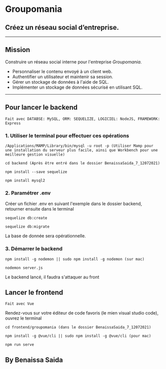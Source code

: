 # Groupomania

## Créez un réseau social d’entreprise.

-----------------

## Mission

Construire un réseau social interne pour l'entreprise *Groupomania*.

* Personnaliser le contenu envoyé à un client web.
* Authentifier un utilisateur et maintenir sa session.
* Gérer un stockage de données à l'aide de SQL.
* Implémenter un stockage de données sécurisé en utilisant SQL.


***

## Pour lancer le backend 

```
Fait avec DATABSE: MySQL, ORM: SEQUELIZE, LOGICIEL: NodeJS, FRAMEWORK: Express

```

### 1. Utiliser le terminal pour effectuer ces opérations 

```
/Applications/MAMP/Library/bin/mysql -u root -p (Utiliser Mamp pour une installation du serveur plus facile, ainsi que Workbench pour une meilleure gestion visuelle)

cd backend (Après être entré dans le dossier BenaissaSaida_7_12072021)

npm install --save sequelize 

npm install mysql2

```

### 2. Paramétrer .env 

Créer un fichier .env en suivant l'exemple dans le dossier backend, retourner ensuite dans le terminal 

```
sequelize db:create

sequelize db:migrate

```

La base de donnée sera opérationnelle.

### 3. Démarrer le backend

```
npm install -g nodemon || sudo npm install -g nodemon (sur mac)

nodemon server.js

```

Le backend lancé, il faudra s'attaquer au front

## Lancer le frontend

```
Fait avec Vue

```

Rendez-vous sur votre éditeur de code favoris (le mien visual studio code), ouvrez le terminal 

```
cd frontend/groupomania (dans le dossier BenaissaSaida_7_12072021)

npm install -g @vue/cli || sudo npm install -g @vue/cli (pour mac)

npm run serve 

```

## By Benaissa Saida